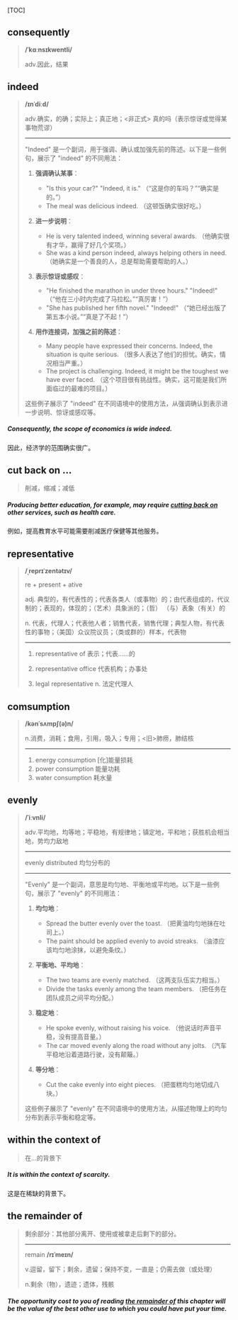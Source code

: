 [TOC]

## consequently

> **/ˈkɑːnsɪkwentli/**
>
> adv.因此，结果

## indeed

> **/ɪnˈdiːd/**
>
> adv.确实，的确；实际上；真正地；<非正式> 真的吗（表示惊讶或觉得某事物荒谬）
>
> ---
>
> "Indeed" 是一个副词，用于强调、确认或加强先前的陈述。以下是一些例句，展示了 "indeed" 的不同用法：
>
> 1. **强调确认某事**：
>    - "Is this your car?" "Indeed, it is."
>      （“这是你的车吗？”“确实是的。”）
>    - The meal was delicious indeed.
>      （这顿饭确实很好吃。）
>
> 2. **进一步说明**：
>    - He is very talented indeed, winning several awards.
>      （他确实很有才华，赢得了好几个奖项。）
>    - She was a kind person indeed, always helping others in need.
>      （她确实是一个善良的人，总是帮助需要帮助的人。）
>
> 3. **表示惊讶或感叹**：
>    - "He finished the marathon in under three hours." "Indeed!"
>      （“他在三小时内完成了马拉松。”“真厉害！”）
>    - "She has published her fifth novel." "Indeed!"
>      （“她已经出版了第五本小说。”“真是了不起！”）
>
> 4. **用作连接词，加强之前的陈述**：
>    - Many people have expressed their concerns. Indeed, the situation is quite serious.
>      （很多人表达了他们的担忧。确实，情况相当严重。）
>    - The project is challenging. Indeed, it might be the toughest we have ever faced.
>      （这个项目很有挑战性。确实，这可能是我们所面临过的最难的项目。）
>
> 这些例子展示了 "indeed" 在不同语境中的使用方法，从强调确认到表示进一步说明、惊讶或感叹等。

##### **Consequently**, the scope of economics is wide **indeed**.

因此，经济学的范围确实很广。

## cut back on ...

> 削减，缩减；减低

##### Producing better education, for example, may require <u>cutting back on</u> other services, such as health care.

例如，提高教育水平可能需要削减医疗保健等其他服务。

## representative

> **/ˌreprɪˈzentətɪv/**
>
> re + present + ative
>
> adj.
> 典型的，有代表性的；代表各类人（或事物）的；由代表组成的，代议制的；表现的，体现的；（艺术）具象派的；（哲） （与）表象（有关）的
>
> n.
> 代表，代理人；代表他人者；销售代表，销售代理；典型人物，有代表性的事物；（美国）众议院议员；（类或群的）样本，代表物
>
> ---
>
> 1. representative of 表示；代表……的
>
> 2. representative office 代表机构；办事处
>
> 3. legal representative n. 法定代理人

## comsumption

> **/kənˈsʌmpʃ(ə)n/**
>
> n.消费，消耗；食用，引用，吸入；专用；<旧>肺痨，肺结核
>
> ---
>
> 1. energy consumption [化]能量损耗
> 2. power consumption 能量功耗
> 3. water consumption 耗水量

## evenly

> **/ˈiːvnli/**
>
> adv.平均地，均等地；平稳地，有规律地；镇定地，平和地；获胜机会相当地，势均力敌地
>
> ---
>
> evenly distributed 均匀分布的
>
> ---
>
> "Evenly" 是一个副词，意思是均匀地、平衡地或平均地。以下是一些例句，展示了 "evenly" 的不同用法：
>
> 1. **均匀地**：
>    - Spread the butter evenly over the toast.
>      （把黄油均匀地抹在吐司上。）
>    - The paint should be applied evenly to avoid streaks.
>      （油漆应该均匀地涂抹，以避免条纹。）
>
> 2. **平衡地、平均地**：
>    - The two teams are evenly matched.
>      （这两支队伍实力相当。）
>    - Divide the tasks evenly among the team members.
>      （把任务在团队成员之间平均分配。）
>
> 3. **稳定地**：
>    - He spoke evenly, without raising his voice.
>      （他说话时声音平稳，没有提高音量。）
>    - The car moved evenly along the road without any jolts.
>      （汽车平稳地沿着道路行驶，没有颠簸。）
>
> 4. **等分地**：
>    - Cut the cake evenly into eight pieces.
>      （把蛋糕均匀地切成八块。）
>
> 这些例子展示了 "evenly" 在不同语境中的使用方法，从描述物理上的均匀分布到表示平衡和稳定等。

## within the context of

> 在…的背景下

##### It is within the context of scarcity.

这是在稀缺的背景下。

## the remainder of

> 剩余部分：其他部分离开、使用或被拿走后剩下的部分。
>
> ---
>
> remain **/rɪˈmeɪn/**
>
> v.逗留，留下；剩余，遗留；保持不变，一直是；仍需去做（或处理）
>
> n.剩余（物），遗迹；遗体，残骸

##### The opportunity cost to you of reading <u>the remainder of</u> this chapter will be the value of the best other use to which you could have put your time.